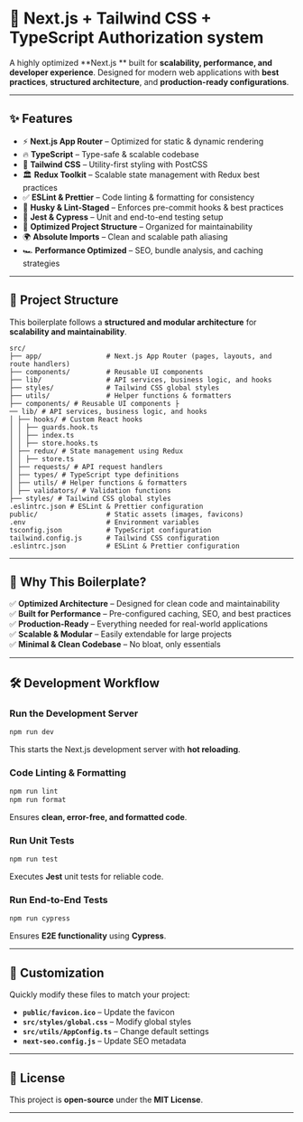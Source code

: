 # 🚀 Next.js + Tailwind CSS + TypeScript Authorization system

A highly optimized **Next.js ** built for **scalability, performance, and developer experience**. Designed for modern web applications with **best practices**, **structured architecture**, and **production-ready configurations**.

---

## ✨ Features
- ⚡ **Next.js App Router** – Optimized for static & dynamic rendering
- 🔥 **TypeScript** – Type-safe & scalable codebase
- 🎨 **Tailwind CSS** – Utility-first styling with PostCSS
- 🏛 **Redux Toolkit** – Scalable state management with Redux best practices
- ✅ **ESLint & Prettier** – Code linting & formatting for consistency
- 🦊 **Husky & Lint-Staged** – Enforces pre-commit hooks & best practices
- 🧪 **Jest & Cypress** – Unit and end-to-end testing setup
- 📁 **Optimized Project Structure** – Organized for maintainability
- 🌍 **Absolute Imports** – Clean and scalable path aliasing
- 🏎 **Performance Optimized** – SEO, bundle analysis, and caching strategies

---

## 📂 Project Structure
This boilerplate follows a **structured and modular architecture** for **scalability and maintainability**.

```
src/
├── app/                # Next.js App Router (pages, layouts, and route handlers)
├── components/         # Reusable UI components
├── lib/                # API services, business logic, and hooks
├── styles/             # Tailwind CSS global styles
├── utils/              # Helper functions & formatters
├── components/ # Reusable UI components ├
── lib/ # API services, business logic, and hooks 
│ ├── hooks/ # Custom React hooks 
│ │ ├── guards.hook.ts 
│ │ ├── index.ts 
│ │ ├── store.hooks.ts 
│ ├── redux/ # State management using Redux  
│ │ ├── store.ts 
│ ├── requests/ # API request handlers 
│ ├── types/ # TypeScript type definitions 
│ ├── utils/ # Helper functions & formatters 
│ ├── validators/ # Validation functions 
├── styles/ # Tailwind CSS global styles 
.eslintrc.json # ESLint & Prettier configuration
public/                 # Static assets (images, favicons)
.env                    # Environment variables
tsconfig.json           # TypeScript configuration
tailwind.config.js      # Tailwind CSS configuration
.eslintrc.json          # ESLint & Prettier configuration
```

---

## 🚀 Why This Boilerplate?
✅ **Optimized Architecture** – Designed for clean code and maintainability  
✅ **Built for Performance** – Pre-configured caching, SEO, and best practices  
✅ **Production-Ready** – Everything needed for real-world applications  
✅ **Scalable & Modular** – Easily extendable for large projects  
✅ **Minimal & Clean Codebase** – No bloat, only essentials  

---

## 🛠 Development Workflow

### Run the Development Server
```sh
npm run dev
```
This starts the Next.js development server with **hot reloading**.

### Code Linting & Formatting
```sh
npm run lint
npm run format
```
Ensures **clean, error-free, and formatted code**.

### Run Unit Tests
```sh
npm run test
```
Executes **Jest** unit tests for reliable code.

### Run End-to-End Tests
```sh
npm run cypress
```
Ensures **E2E functionality** using **Cypress**.

---

## 🔧 Customization
Quickly modify these files to match your project:
- **`public/favicon.ico`** – Update the favicon  
- **`src/styles/global.css`** – Modify global styles  
- **`src/utils/AppConfig.ts`** – Change default settings  
- **`next-seo.config.js`** – Update SEO metadata  

---

## 📜 License
This project is **open-source** under the **MIT License**.

---
